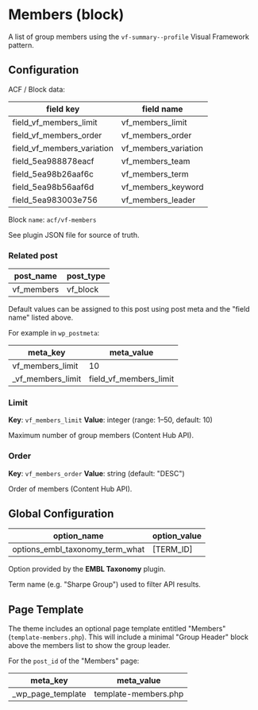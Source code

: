 # Members (block)

A list of group members using the `vf-summary--profile` Visual Framework pattern.

## Configuration

ACF / Block data:

| field key | field name |
| --------- | ---------- |
| field_vf_members_limit | vf_members_limit |
| field_vf_members_order | vf_members_order |
| field_vf_members_variation | vf_members_variation |
| field_5ea988878eacf | vf_members_team |
| field_5ea98b26aaf6c | vf_members_term |
| field_5ea98b56aaf6d | vf_members_keyword |
| field_5ea983003e756 | vf_members_leader |

Block `name`: `acf/vf-members`

See plugin JSON file for source of truth.

### Related post

| post_name | post_type |
| --------- | --------- |
| vf_members | vf_block |

Default values can be assigned to this post using post meta and the "field name" listed above.

For example in `wp_postmeta`:

| meta_key | meta_value |
| -------- | ---------- |
| vf_members_limit | 10 |
| \_vf_members_limit | field_vf_members_limit |

### Limit

**Key**: `vf_members_limit`
**Value**: integer (range: 1–50, default: 10)

Maximum number of group members (Content Hub API).

### Order

**Key**: `vf_members_order`
**Value**: string (default: "DESC")

Order of members (Content Hub API).

## Global Configuration

| option_name | option_value |
| ----------- | ------------ |
| options_embl_taxonomy_term_what | [TERM_ID] |

Option provided by the **EMBL Taxonomy** plugin.

Term name (e.g. "Sharpe Group") used to filter API results.

## Page Template

The theme includes an optional page template entitled "Members" (`template-members.php`). This will include a minimal "Group Header" block above the members list to show the group leader.

For the `post_id` of the "Members" page:

| meta_key | meta_value |
| -------- | ---------- |
| \_wp_page_template | template-members.php |
